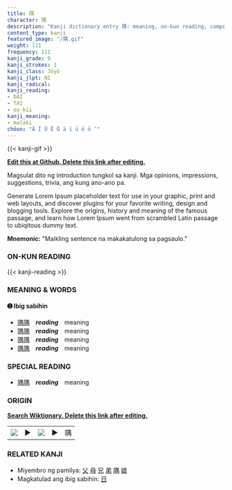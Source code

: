 ```yaml
---
title: 隅
character: 隅
description: "Kanji dictionary entry 隅: meaning, on-kun reading, compounds, origin, related kanji"
content_type: kanji
featured_image: "/隅.gif"
weight: 111
frequency: 111
kanji_grade: 9
kanji_strokes: 1
kanji_class: Jōyō
kanji_jlpt: N1
kanji_radical: 
kanji_reading: 
- DAI
- TAI
- oo-kii
kanji_meaning:
- malaki
chōon: "Ā Ī Ū Ē Ō ā ī ū ē ō ’"
---
```

[//]: # (Don't edit the line below. Kanji animated GIF code is automatically generated.)
{{< kanji-gif >}}

[//]: # (Edit below this line.)

**[Edit this at Github. Delete this link after editing.](https://github.com/tim0g/tim/tree/main/content/kanji/隅/index.md)**

Magsulat dito ng introduction tungkol sa kanji. Mga opinions, impressions, suggestions, trivia, ang kung ano-ano pa.

Generate Lorem Ipsum placeholder text for use in your graphic, print and web layouts, and discover plugins for your favorite writing, design and blogging tools. Explore the origins, history and meaning of the famous passage, and learn how Lorem Ipsum went from scrambled Latin passage to ubiqitous dummy text.
 
**Mnemonic:** "Maikling sentence na makakatulong sa pagsaulo."

### ON-KUN READING

[//]: # (Don't edit the line below. ON-KUN READING code is automatically generated.)
{{< kanji-reading >}}

### MEANING & WORDS

#### ➊ **Ibig sabihin**
  - [隅](../隅)[隅](../隅)　***reading***　meaning
  - [隅](../隅)[隅](../隅)　***reading***　meaning
  - [隅](../隅)[隅](../隅)　***reading***　meaning
  - [隅](../隅)[隅](../隅)　***reading***　meaning

### SPECIAL READING
  - [隅](../隅)[隅](../隅)　***reading***　meaning

### ORIGIN

**[Search Wiktionary. Delete this link after editing.](https://wiktionary.org/wiki/隅)**
<table class="kanji-table"><tr><td>
<img src="60px-隅-bronze.svg.png">
</td><td>▶</td><td>
<img src="60px-隅-oracle.svg.png">
</td><td>▶</td>
<td class="kanji-origin">隅</td>
</tr></table>

### RELATED KANJI
- Miyembro ng pamilya: [父](../父) [母](../母) [兄](../兄) [弟](../弟) [隅](../隅) [娘](../娘)
- Magkatulad ang ibig sabihin: [日](../日)
